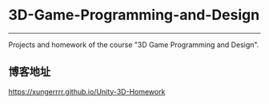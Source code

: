 ﻿﻿# 3D-Game-Programming-and-Design---Projects and homework of the course "3D Game Programming and Design".## 博客地址https://xungerrrr.github.io/Unity-3D-Homework